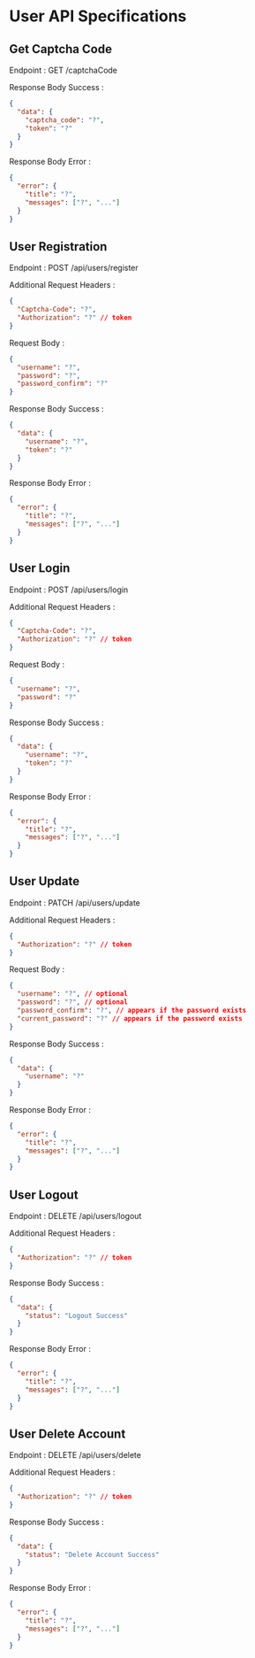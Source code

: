 # User API Specifications

## Get Captcha Code

Endpoint : GET /captchaCode

Response Body Success :

```json
{
  "data": {
    "captcha_code": "?",
    "token": "?"
  }
}
```

Response Body Error :

```json
{
  "error": {
    "title": "?",
    "messages": ["?", "..."]
  }
}
```

## User Registration

Endpoint : POST /api/users/register

Additional Request Headers :

```json
{
  "Captcha-Code": "?",
  "Authorization": "?" // token
}
```

Request Body :

```json
{
  "username": "?",
  "password": "?",
  "password_confirm": "?"
}
```

Response Body Success :

```json
{
  "data": {
    "username": "?",
    "token": "?"
  }
}
```

Response Body Error :

```json
{
  "error": {
    "title": "?",
    "messages": ["?", "..."]
  }
}
```

## User Login

Endpoint : POST /api/users/login

Additional Request Headers :

```json
{
  "Captcha-Code": "?",
  "Authorization": "?" // token
}
```

Request Body :

```json
{
  "username": "?",
  "password": "?"
}
```

Response Body Success :

```json
{
  "data": {
    "username": "?",
    "token": "?"
  }
}
```

Response Body Error :

```json
{
  "error": {
    "title": "?",
    "messages": ["?", "..."]
  }
}
```

## User Update

Endpoint : PATCH /api/users/update

Additional Request Headers :

```json
{
  "Authorization": "?" // token
}
```

Request Body :

```json
{
  "username": "?", // optional
  "password": "?", // optional
  "password_confirm": "?", // appears if the password exists
  "current_password": "?" // appears if the password exists
}
```

Response Body Success :

```json
{
  "data": {
    "username": "?"
  }
}
```

Response Body Error :

```json
{
  "error": {
    "title": "?",
    "messages": ["?", "..."]
  }
}
```

## User Logout

Endpoint : DELETE /api/users/logout

Additional Request Headers :

```json
{
  "Authorization": "?" // token
}
```

Response Body Success :

```json
{
  "data": {
    "status": "Logout Success"
  }
}
```

Response Body Error :

```json
{
  "error": {
    "title": "?",
    "messages": ["?", "..."]
  }
}
```

## User Delete Account

Endpoint : DELETE /api/users/delete

Additional Request Headers :

```json
{
  "Authorization": "?" // token
}
```

Response Body Success :

```json
{
  "data": {
    "status": "Delete Account Success"
  }
}
```

Response Body Error :

```json
{
  "error": {
    "title": "?",
    "messages": ["?", "..."]
  }
}
```
